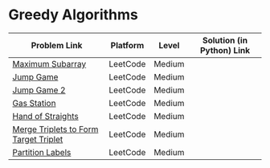 # Greedy Algorithms

| Problem Link | Platform | Level | Solution (in Python) Link |
| --- | --- | --- | --- |
| [Maximum Subarray](https://leetcode.com/problems/maximum-subarray/) | LeetCode | Medium
| [Jump Game](https://leetcode.com/problems/jump-game/) | LeetCode | Medium
| [Jump Game 2](https://leetcode.com/problems/jump-game-ii/) | LeetCode | Medium
| [Gas Station](https://leetcode.com/problems/gas-station/) | LeetCode | Medium
| [Hand of Straights](https://leetcode.com/problems/hand-of-straights/) | LeetCode | Medium
| [Merge Triplets to Form Target Triplet](https://leetcode.com/problems/merge-triplets-to-form-target-triplet/) | LeetCode | Medium
| [Partition Labels](https://leetcode.com/problems/partition-labels/) | LeetCode | Medium



